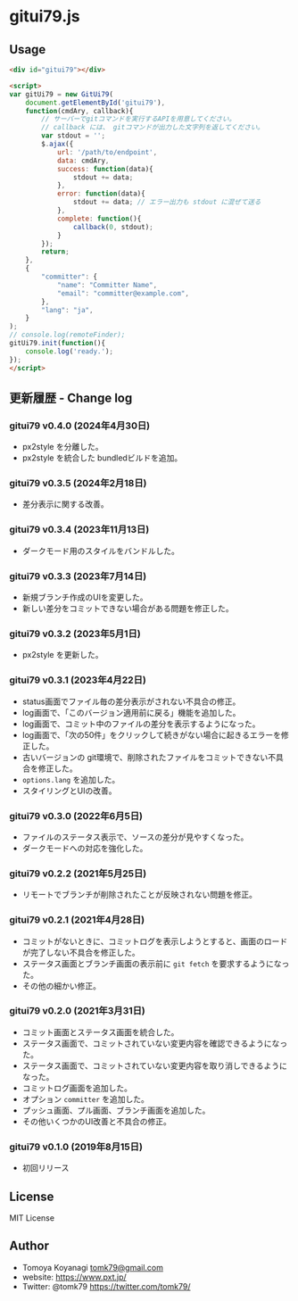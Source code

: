 # gitui79.js

## Usage

```html
<div id="gitui79"></div>

<script>
var gitUi79 = new GitUi79(
    document.getElementById('gitui79'),
    function(cmdAry, callback){
        // サーバーでgitコマンドを実行するAPIを用意してください。
        // callback には、 gitコマンドが出力した文字列を返してください。
        var stdout = '';
        $.ajax({
            url: '/path/to/endpoint',
            data: cmdAry,
            success: function(data){
                stdout += data;
            },
            error: function(data){
                stdout += data; // エラー出力も stdout に混ぜて送る
            },
            complete: function(){
                callback(0, stdout);
            }
        });
        return;
    },
    {
        "committer": {
            "name": "Committer Name",
            "email": "committer@example.com",
        },
        "lang": "ja",
    }
);
// console.log(remoteFinder);
gitUi79.init(function(){
    console.log('ready.');
});
</script>
```


## 更新履歴 - Change log

### gitui79 v0.4.0 (2024年4月30日)

- px2style を分離した。
- px2style を統合した bundledビルドを追加。

### gitui79 v0.3.5 (2024年2月18日)

- 差分表示に関する改善。

### gitui79 v0.3.4 (2023年11月13日)

- ダークモード用のスタイルをバンドルした。

### gitui79 v0.3.3 (2023年7月14日)

- 新規ブランチ作成のUIを変更した。
- 新しい差分をコミットできない場合がある問題を修正した。

### gitui79 v0.3.2 (2023年5月1日)

- px2style を更新した。

### gitui79 v0.3.1 (2023年4月22日)

- status画面でファイル毎の差分表示がされない不具合の修正。
- log画面で、「このバージョン適用前に戻る」機能を追加した。
- log画面で、コミット中のファイルの差分を表示するようになった。
- log画面で、「次の50件」をクリックして続きがない場合に起きるエラーを修正した。
- 古いバージョンの git環境で、削除されたファイルをコミットできない不具合を修正した。
- `options.lang` を追加した。
- スタイリングとUIの改善。

### gitui79 v0.3.0 (2022年6月5日)

- ファイルのステータス表示で、ソースの差分が見やすくなった。
- ダークモードへの対応を強化した。

### gitui79 v0.2.2 (2021年5月25日)

- リモートでブランチが削除されたことが反映されない問題を修正。

### gitui79 v0.2.1 (2021年4月28日)

- コミットがないときに、コミットログを表示しようとすると、画面のロードが完了しない不具合を修正した。
- ステータス画面とブランチ画面の表示前に `git fetch` を要求するようになった。
- その他の細かい修正。

### gitui79 v0.2.0 (2021年3月31日)

- コミット画面とステータス画面を統合した。
- ステータス画面で、コミットされていない変更内容を確認できるようになった。
- ステータス画面で、コミットされていない変更内容を取り消しできるようになった。
- コミットログ画面を追加した。
- オプション `committer` を追加した。
- プッシュ画面、プル画面、ブランチ画面を追加した。
- その他いくつかのUI改善と不具合の修正。

### gitui79 v0.1.0 (2019年8月15日)

- 初回リリース


## License

MIT License


## Author

- Tomoya Koyanagi <tomk79@gmail.com>
- website: <https://www.pxt.jp/>
- Twitter: @tomk79 <https://twitter.com/tomk79/>

